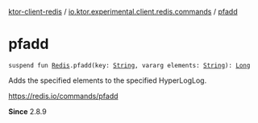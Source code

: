 [ktor-client-redis](../index.md) / [io.ktor.experimental.client.redis.commands](index.md) / [pfadd](./pfadd.md)

# pfadd

`suspend fun `[`Redis`](../io.ktor.experimental.client.redis/-redis/index.md)`.pfadd(key: `[`String`](https://kotlinlang.org/api/latest/jvm/stdlib/kotlin/-string/index.html)`, vararg elements: `[`String`](https://kotlinlang.org/api/latest/jvm/stdlib/kotlin/-string/index.html)`): `[`Long`](https://kotlinlang.org/api/latest/jvm/stdlib/kotlin/-long/index.html)

Adds the specified elements to the specified HyperLogLog.

https://redis.io/commands/pfadd

**Since**
2.8.9

